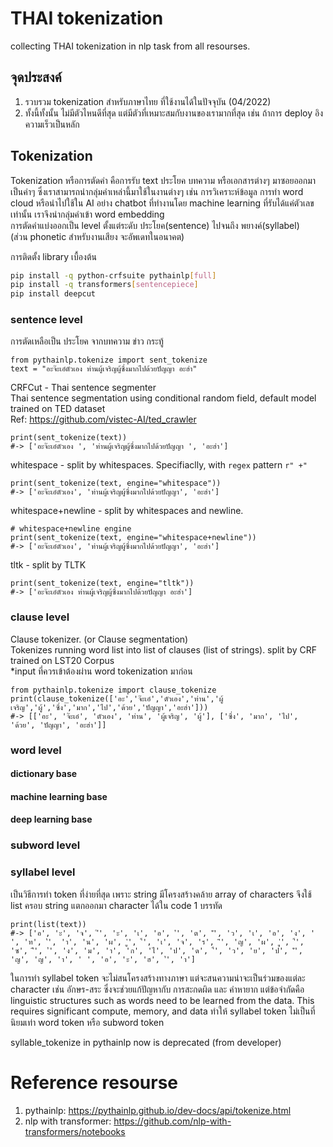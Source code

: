 # THAI tokenization
collecting THAI tokenization in nlp task from all resourses.

## จุดประสงค์
1. รวบรวม tokenization สำหรับภาษาไทย ที่ใช้งานได้ในปัจจุบัน (04/2022)
2. ทั้งนี้ทั้งนั้น ไม่มีตัวไหนดีที่สุด แต่มีตัวที่เหมาะสมกับงานของเรามากที่สุด เช่น ถ้าการ deploy อิงความเร็วเป็นหลัก

## Tokenization
Tokenization หรือการตัดคำ คือการรับ text ประโยค บทความ หรือเอกสารต่างๆ มาซอยออกมาเป็นคำๆ ซึ่งเราสามารถนำกลุ่มคำเหล่านี้มาใช้ในงานต่างๆ เช่น การวิเคราะห์ข้อมูล การทำ word cloud หรือนำไปใช้ใน AI อย่าง chatbot ที่ทำงานโดย machine learning ที่รับได้แค่ตัวเลขเท่านั้น เราจึงนำกลุ่มคำเข้า word embedding  
การตัดคำแบ่งออกเป็น level ตั้งแต่ระดับ ประโยค(sentence) ไปจนถึง พยางค์(syllabel)  
(ส่วน phonetic สำหรับงานเสียง จะอัพเดทในอนาคต)  

การติดตั้ง library เบื้องต้น
```.bash
pip install -q python-crfsuite pythainlp[full]
pip install -q transformers[sentencepiece]
pip install deepcut
```

### sentence level
การตัดเหลือเป็น ประโยค จากบทความ ข่าว กระทู้  
```.python
from pythainlp.tokenize import sent_tokenize
text = "อะจ๊ะเอ๋ตัวเอง ท่านผู้เจริญผู้ซึ่งมากไปด้วยปัญญา อะฮ่า"
```
CRFCut - Thai sentence segmenter  
Thai sentence segmentation using conditional random field, default model trained on TED dataset  
Ref: https://github.com/vistec-AI/ted_crawler
```.python
print(sent_tokenize(text)) 
#-> ['อะจ๊ะเอ๋ตัวเอง ', 'ท่านผู้เจริญผู้ซึ่งมากไปด้วยปัญญา ', 'อะฮ่า']
```
whitespace - split by whitespaces. Specifiaclly, with `regex` pattern `r" +"`
```.python
print(sent_tokenize(text, engine="whitespace"))
#-> ['อะจ๊ะเอ๋ตัวเอง', 'ท่านผู้เจริญผู้ซึ่งมากไปด้วยปัญญา', 'อะฮ่า']
```
whitespace+newline - split by whitespaces and newline.
```.python
# whitespace+newline engine
print(sent_tokenize(text, engine="whitespace+newline"))
#-> ['อะจ๊ะเอ๋ตัวเอง', 'ท่านผู้เจริญผู้ซึ่งมากไปด้วยปัญญา', 'อะฮ่า']
```
tltk - split by TLTK
```.python
print(sent_tokenize(text, engine="tltk"))
#-> ['อะจ๊ะเอ๋ตัวเอง ท่านผู้เจริญผู้ซึ่งมากไปด้วยปัญญา อะฮ่า']
```
### clause level
Clause tokenizer. (or Clause segmentation)  
Tokenizes running word list into list of clauses (list of strings). split by CRF trained on LST20 Corpus  
*input ที่ควรเข้าต้องผ่าน word tokenization มาก่อน  
```.python
from pythainlp.tokenize import clause_tokenize
print(clause_tokenize(['อะ','จ๊ะเอ๋','ตัวเอง','ท่าน','ผู้เจริญ','ผู้','ซึ่ง','มาก','ไป','ด้วย','ปัญญา','อะฮ่า']))
#-> [['อะ', 'จ๊ะเอ๋', 'ตัวเอง', 'ท่าน', 'ผู้เจริญ', 'ผู้'], ['ซึ่ง', 'มาก', 'ไป', 'ด้วย', 'ปัญญา', 'อะฮ่า']]
```
### word level
#### dictionary base
#### machine learning base
#### deep learning base
### subword level

### syllabel level
เป็นวิธีการทำ token ที่ง่ายที่สุด เพราะ string มีโครงสร้างคล้าย array of characters จึงใช้ list ครอบ string แตกออกมา character ได้ใน code 1 บรรทัด
```.python
print(list(text))
#-> ['อ', 'ะ', 'จ', '๊', 'ะ', 'เ', 'อ', '๋', 'ต', 'ั', 'ว', 'เ', 'อ', 'ง', ' ', 'ท', '่', 'า', 'น', 'ผ', 'ู', '้', 'เ', 'จ', 'ร', 'ิ', 'ญ', 'ผ', 'ู', '้', 'ซ', 'ึ', '่', 'ง', 'ม', 'า', 'ก', 'ไ', 'ป', 'ด', '้', 'ว', 'ย', 'ป', 'ั', 'ญ', 'ญ', 'า', ' ', 'อ', 'ะ', 'ฮ', '่', 'า']
```
ในการทำ syllabel token จะไม่สนโครงสร้างทางภาษา แต่จะสนความน่าจะเป็นร่วมของแต่ละ character เช่น อักษร-สระ ซึ่งจะช่วยแก้ปัญหากับ การสะกดผิด และ คำหายาก แต่ข้อจำกัดคือ linguistic structures such as words need to be learned from the data. This requires significant compute, memory, and data ทำให้ syllabel token ไม่เป็นที่นิยมเท่า word token หรือ subword token
  
syllable_tokenize in pythainlp now is deprecated (from developer)  

# Reference resourse
1. pythainlp: https://pythainlp.github.io/dev-docs/api/tokenize.html
2. nlp with transformer: https://github.com/nlp-with-transformers/notebooks

